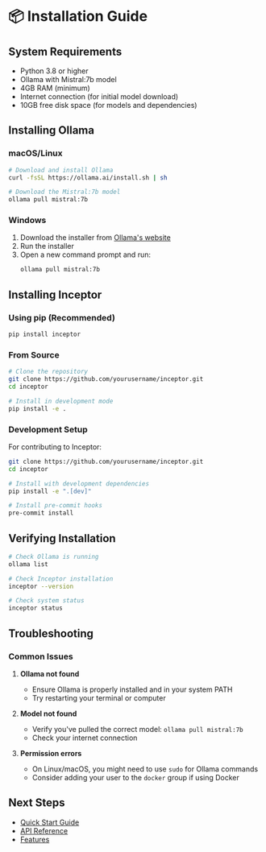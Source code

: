 # 📦 Installation Guide

## System Requirements

- Python 3.8 or higher
- Ollama with Mistral:7b model
- 4GB RAM (minimum)
- Internet connection (for initial model download)
- 10GB free disk space (for models and dependencies)

## Installing Ollama

### macOS/Linux
```bash
# Download and install Ollama
curl -fsSL https://ollama.ai/install.sh | sh

# Download the Mistral:7b model
ollama pull mistral:7b
```

### Windows
1. Download the installer from [Ollama's website](https://ollama.ai/download)
2. Run the installer
3. Open a new command prompt and run:
   ```cmd
   ollama pull mistral:7b
   ```

## Installing Inceptor

### Using pip (Recommended)
```bash
pip install inceptor
```

### From Source
```bash
# Clone the repository
git clone https://github.com/yourusername/inceptor.git
cd inceptor

# Install in development mode
pip install -e .
```

### Development Setup
For contributing to Inceptor:
```bash
git clone https://github.com/yourusername/inceptor.git
cd inceptor

# Install with development dependencies
pip install -e ".[dev]"

# Install pre-commit hooks
pre-commit install
```

## Verifying Installation

```bash
# Check Ollama is running
ollama list

# Check Inceptor installation
inceptor --version

# Check system status
inceptor status
```

## Troubleshooting

### Common Issues

1. **Ollama not found**
   - Ensure Ollama is properly installed and in your system PATH
   - Try restarting your terminal or computer

2. **Model not found**
   - Verify you've pulled the correct model: `ollama pull mistral:7b`
   - Check your internet connection

3. **Permission errors**
   - On Linux/macOS, you might need to use `sudo` for Ollama commands
   - Consider adding your user to the `docker` group if using Docker

## Next Steps

- [Quick Start Guide](quick-start.md)
- [API Reference](api.md)
- [Features](features.md)
